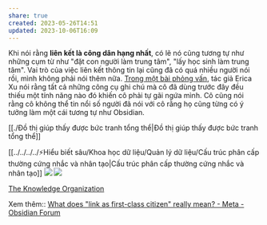 ```yaml
---
share: true
created: 2023-05-26T14:51
updated: 2023-10-06T16:09
---
```

Khi nói rằng **liên kết là công dân hạng nhất**, có lẽ nó cũng tương tự như những cụm từ như "đặt con người làm trung tâm", "lấy học sinh làm trung tâm". Vai trò của việc liên kết thông tin lại cũng đã có quá nhiều người nói rồi, mình không phải nói thêm nữa. [Trong một bài phỏng vấn](https://nesslabs.com/obsidian-featured-tool), tác giả Erica Xu nói rằng tất cả những công cụ ghi chú mà cô đã dùng trước đây đều thiếu một tính năng nào đó khiến cô phải tự gãi ngứa mình. Cô cũng nói rằng cô không thể tin nổi số người đã nói với cô rằng họ cũng từng có ý tưởng làm một cái tương tự như Obsidian.

[[./Đồ thị giúp thấy được bức tranh tổng thể|Đồ thị giúp thấy được bức tranh tổng thể]] 

[[../../../../⚡Hiểu biết sâu/Khoa học dữ liệu/Quản lý dữ liệu/Cấu trúc phân cấp thường cứng nhắc và nhân tạo|Cấu trúc phân cấp thường cứng nhắc và nhân tạo]]
![](https://fibery.io/blog/static/88213e107b66de17b2f51eba1ae34459/573d3/vertical-hierarchy.png) 
![](https://fibery.io/blog/static/09bb5795dd9691396b52ee3de1d05c32/573d3/flat-network.png) 

[The Knowledge Organization](https://fibery.io/blog/the-knowledge-organization/)

Xem thêm:: [What does "link as first-class citizen" really mean? - Meta - Obsidian Forum](https://forum.obsidian.md/t/what-does-link-as-first-class-citizen-really-mean/33199?u=ooker)
